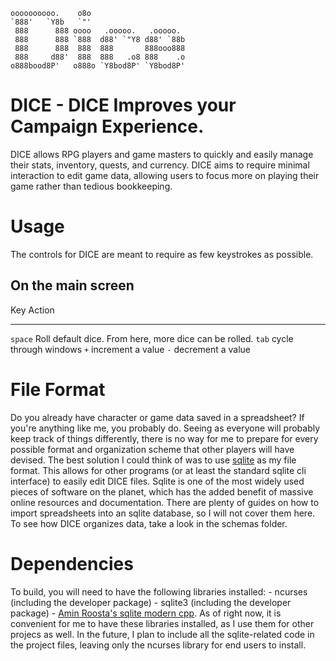 ```
oooooooooo.    o8o                      
`888'   `Y8b   `"'                      
 888      888 oooo   .ooooo.   .ooooo.  
 888      888 `888  d88' `"Y8 d88' `88b 
 888      888  888  888       888ooo888 
 888     d88'  888  888   .o8 888    .o 
o888bood8P'   o888o `Y8bod8P' `Y8bod8P' 
```
                                        
# DICE - DICE Improves your Campaign Experience.

DICE allows RPG players and game masters to quickly and easily manage their stats, inventory, quests, and currency. DICE aims to require minimal interaction to edit game data, allowing users to focus more on playing their game rather than tedious bookkeeping.

# Usage
The controls for DICE are meant to require as few keystrokes as possible.

## On the main screen

Key       Action
-------   ------------------------------------------------------
`space`   Roll default dice. From here, more dice can be rolled.
`tab`     cycle through windows
`+`       increment a value
`-`       decrement a value


# File Format
Do you already have character or game data saved in a spreadsheet? If you're anything like me, you probably do. Seeing as everyone will probably keep track of things differently, there is no way for me to prepare for every possible format and organization scheme that other players will have devised. The best solution I could think of was to use [sqlite](https://www.sqlite.org/) as my file format. This allows for other programs (or at least the standard sqlite cli interface) to easily edit DICE files. Sqlite is one of the most widely used pieces of software on the planet, which has the added benefit of massive online resources and documentation. There are plenty of guides on how to import spreadsheets into an sqlite database, so I will not cover them here. To see how DICE organizes data, take a look in the schemas folder.

# Dependencies
To build, you will need to have the following libraries installed:
    - ncurses (including the developer package)
    - sqlite3 (including the developer package)
    - [Amin Roosta's sqlite modern cpp](https://github.com/aminroosta/sqlite_modern_cpp).
As of right now, it is convenient for me to have these libraries installed, as I use them for other projecs as well.  In the future, I plan to include all the sqlite-related code in the project files, leaving only the ncurses library for end users to install.
